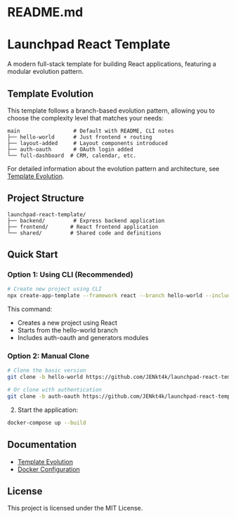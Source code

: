 # README.md

# Launchpad React Template

A modern full-stack template for building React applications, featuring a modular evolution pattern.

## Template Evolution

This template follows a branch-based evolution pattern, allowing you to choose the complexity level that matches your needs:

```
main                 # Default with README, CLI notes
├── hello-world      # Just frontend + routing
├── layout-added     # Layout components introduced
├── auth-oauth       # OAuth login added
└── full-dashboard  # CRM, calendar, etc.
```

For detailed information about the evolution pattern and architecture, see [Template Evolution](./docs/TemplateEvolution.md).

## Project Structure

```
launchpad-react-template/
├── backend/         # Express backend application
├── frontend/       # React frontend application
└── shared/         # Shared code and definitions
```

## Quick Start

### Option 1: Using CLI (Recommended)
```bash
# Create new project using CLI
npx create-app-template --framework react --branch hello-world --include auth-oauth,generators
```

This command:
- Creates a new project using React
- Starts from the hello-world branch
- Includes auth-oauth and generators modules

### Option 2: Manual Clone
```bash
# Clone the basic version
git clone -b hello-world https://github.com/JENkt4k/launchpad-react-template.git

# Or clone with authentication
git clone -b auth-oauth https://github.com/JENkt4k/launchpad-react-template.git
```

2. Start the application:
```bash
docker-compose up --build
```

## Documentation

- [Template Evolution](./docs/TemplateEvolution.md)
- [Docker Configuration](./docs/DockerRuntimeConfiguration.md)

## License

This project is licensed under the MIT License.